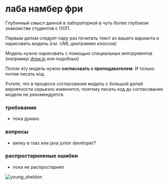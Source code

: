 # лаба намбер фри

Глубинный смысл данной в лабораторной в чуть более глубоком знакомстве студентов с ООП.

Первым делом следует пару раз почитать текст из вашего варианта и нарисовать модель _(см. UML диаграмма классов)_

Модель нужно нарисовать с помощью специальных интсрументов _(например [draw.io](https://www.drawio.com/) или подобных)_

Потом эту модель нужно __согласовать с преподавателем__. И только потом писать код.

Учтите, что в процессе согласования модель с большой долей вероятности серьезно изменится,
поэтому писать код до согласования модели не рекомендуется.

### требования
- пока думаю

### вопросы
- вилку в глаз или java junior developer?

### распростарнненые ошибки
- пока не распростарнял

![young_sheldon](../images/young_sheldon.gif)
